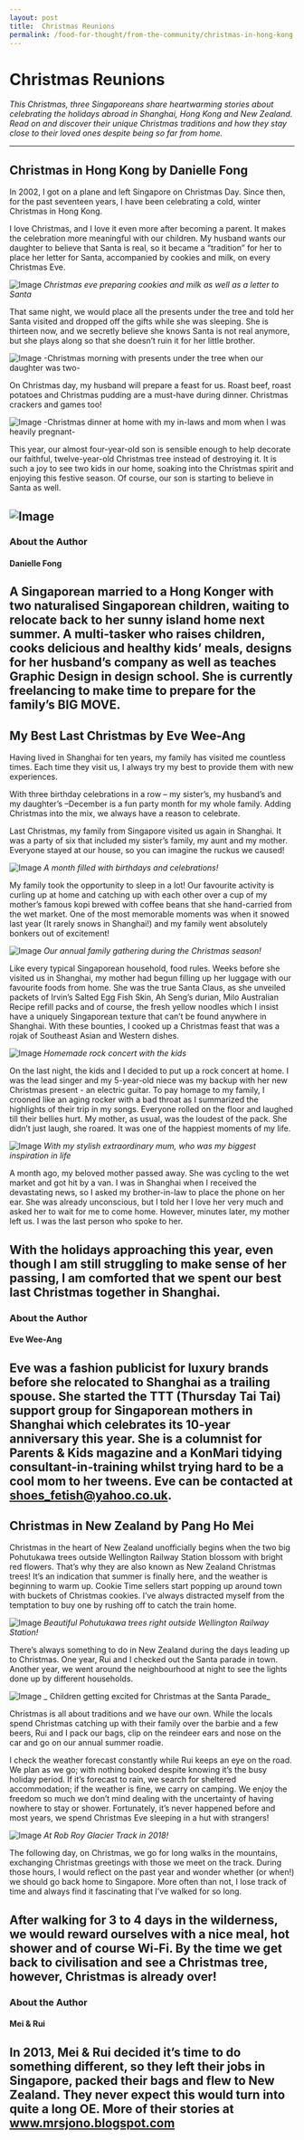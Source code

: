 ```yaml
---
layout: post
title:  Christmas Reunions
permalink: /food-for-thought/from-the-community/christmas-in-hong-kong
---
```

# Christmas Reunions


*This Christmas, three Singaporeans share heartwarming stories about celebrating the holidays abroad in Shanghai, Hong Kong and New Zealand. Read on and discover their unique Christmas traditions and how they stay close to their loved ones despite being so far from home.*

---

## Christmas in Hong Kong by Danielle Fong 

In 2002, I got on a plane and left Singapore on Christmas Day. Since then, for the past seventeen years, I have been celebrating a cold, winter Christmas in Hong Kong. 

I love Christmas, and I love it even more after becoming a parent. It makes the celebration more meaningful with our children. My husband wants our daughter to believe that Santa is real, so it became a “tradition” for her to place her letter for Santa, accompanied by cookies and milk, on every Christmas Eve.

![Image](/images/stories/2019/christmas-in-hk-1.png)
_Christmas eve preparing cookies and milk as well as a letter to Santa_

That same night, we would place all the presents under the tree and told her Santa visited and dropped off the gifts while she was sleeping. She is thirteen now, and we secretly believe she knows Santa is not real anymore, but she plays along so that she doesn’t ruin it for her little brother. 

![Image](/images/stories/2019/christmas-in-hk-2.png)
-Christmas morning with presents under the tree when our daughter was two-

On Christmas day, my husband will prepare a feast for us. Roast beef, roast potatoes and Christmas pudding are a must-have during dinner. Christmas crackers and games too!

![Image](/images/stories/2019/christmas-in-hk-3.png)
-Christmas dinner at home with my in-laws and mom when I was heavily pregnant-

This year, our almost four-year-old son is sensible enough to help decorate our faithful, twelve-year-old Christmas tree instead of destroying it. It is such a joy to see two kids in our home, soaking into the Christmas spirit and enjoying this festive season. Of course, our son is starting to believe in Santa as well.

![Image](/images/stories/2019/christmas-in-hk-4.png)
---

### About the Author

#### Danielle Fong

A Singaporean married to a Hong Konger with two naturalised Singaporean children, waiting to relocate back to her sunny island home next summer. A multi-tasker who raises children, cooks delicious and healthy kids’ meals, designs for her husband’s company as well as teaches Graphic Design in design school. She is currently freelancing to make time to prepare for the family’s BIG MOVE.
---

## My Best Last Christmas by Eve Wee-Ang

Having lived in Shanghai for ten years, my family has visited me countless times. Each time they visit us, I always try my best to provide them with new experiences.

With three birthday celebrations in a row – my sister’s, my husband’s and my daughter’s –December is a fun party month for my whole family. Adding Christmas into the mix, we always have a reason to celebrate.

Last Christmas, my family from Singapore visited us again in Shanghai. It was a party of six that included my sister’s family, my aunt and my mother. Everyone stayed at our house, so you can imagine the ruckus we caused! 

![Image](/images/stories/2019/my-best-last-christmas-1.png)
_A month filled with birthdays and celebrations!_

My family took the opportunity to sleep in a lot! Our favourite activity is curling up at home and catching up with each other over a cup of my mother’s famous kopi brewed with coffee beans that she hand-carried from the wet market. One of the most memorable moments was when it snowed last year (It rarely snows in Shanghai!) and my family went absolutely bonkers out of excitement!

![Image](/images/stories/2019/my-best-last-christmas-2.png)
_Our annual family gathering during the Christmas season!_

Like every typical Singaporean household, food rules. Weeks before she visited us in Shanghai, my mother had begun filling up her luggage with our favourite foods from home. She was the true Santa Claus, as she unveiled packets of Irvin’s Salted Egg Fish Skin, Ah Seng’s durian, Milo Australian Recipe refill packs and of course, the fresh yellow noodles which I insist have a uniquely Singaporean texture that can’t be found anywhere in Shanghai. With these bounties, I cooked up a Christmas feast that was a rojak of Southeast Asian and Western dishes.

![Image](/images/stories/2019/my-best-last-christmas-3.png)
_Homemade rock concert with the kids_

On the last night, the kids and I decided to put up a rock concert at home. I was the lead singer and my 5-year-old niece was my backup with her new Christmas present - an electric guitar. To pay homage to my family, I crooned like an aging rocker with a bad throat as I summarized the highlights of their trip in my songs. Everyone rolled on the floor and laughed till their bellies hurt. My mother, as usual, was the loudest of the pack. She didn’t just laugh, she roared. It was one of the happiest moments of my life. 

![Image](/images/stories/2019/my-best-last-christmas-4.png)
_With my stylish extraordinary mum, who was my biggest inspiration in life_

A month ago, my beloved mother passed away. She was cycling to the wet market and got hit by a van. I was in Shanghai when I received the devastating news, so I asked my brother-in-law to place the phone on her ear. She was already unconscious, but I told her I love her very much and asked her to wait for me to come home. However, minutes later, my mother left us. I was the last person who spoke to her. 

With the holidays approaching this year, even though I am still struggling to make sense of her passing, I am comforted that we spent our best last Christmas together in Shanghai. 
---

### About the Author

#### Eve Wee-Ang

Eve was a fashion publicist for luxury brands before she relocated to Shanghai as a trailing spouse. She started the TTT (Thursday Tai Tai) support group for Singaporean mothers in Shanghai which celebrates its 10-year anniversary this year. She is a columnist for Parents & Kids magazine and a KonMari tidying consultant-in-training whilst trying hard to be a cool mom to her tweens. Eve can be contacted at <shoes_fetish@yahoo.co.uk>.
---

## Christmas in New Zealand by Pang Ho Mei 

Christmas in the heart of New Zealand unofficially begins when the two big Pohutukawa trees outside Wellington Railway Station blossom with bright red flowers. That’s why they are also known as New Zealand Christmas trees! It’s an indication that summer is finally here, and the weather is beginning to warm up. Cookie Time sellers start popping up around town with buckets of Christmas cookies. Iʼve always distracted myself from the temptation to buy one by rushing off to catch the train home. 

![Image](/images/stories/2019/christmasinnz1.png)
_Beautiful Pohutukawa trees right outside Wellington Railway Station!_

There’s always something to do in New Zealand during the days leading up to Christmas. One year, Rui and I checked out the Santa parade in town. Another year, we went around the neighbourhood at night to see the lights done up by different households.

![Image](/images/stories/2019christmasinnz2.png)
_ Children getting excited for Christmas at the Santa Parade_

Christmas is all about traditions and we have our own. While the locals spend Christmas catching up with their family over the barbie and a few beers, Rui and I pack our bags, clip on the reindeer ears and nose on the car and go on our annual summer roadie. 

I check the weather forecast constantly while Rui keeps an eye on the road. We plan as we go; with nothing booked despite knowing it’s the busy holiday period. If it’s forecast to rain, we search for sheltered accommodation; if the weather is fine, we carry on camping. We enjoy the freedom so much we don’t mind dealing with the uncertainty of having nowhere to stay or shower. Fortunately, it’s never happened before and most years, we spend Christmas Eve sleeping in a hut with strangers! 

![Image](/images/stories/2019/christmasinnz3.png)
_At Rob Roy Glacier Track in 2018!_

The following day, on Christmas, we go for long walks in the mountains, exchanging Christmas greetings with those we meet on the track. During those hours, I would reflect on the past year and wonder whether (or when!) we should go back home to Singapore. More often than not, I lose track of time and always find it fascinating that I’ve walked for so long.

After walking for 3 to 4 days in the wilderness, we would reward ourselves with a nice meal, hot shower and of course Wi-Fi. By the time we get back to civilisation and see a Christmas tree, however, Christmas is already over!	
---

### About the Author

#### Mei & Rui 
 
In 2013, Mei & Rui decided it’s time to do something different, so they left their jobs in Singapore, packed their bags and flew to New Zealand. They never expect this would turn into quite a long OE. More of their stories at www.mrsjono.blogspot.com
---
